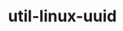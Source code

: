 ---
title: "util-linux-uuid"
layout: cache
categories: [package, v0.18.1]
meta: {"versions": ["2.37.4"], "compilers": ["gcc@=7.3.1", "gcc@=7.5.0", "gcc@=8.4.0"], "oss": ["amzn2", "ubuntu18.04"], "platforms": ["linux"], "targets": ["aarch64", "graviton2", "x86_64", "x86_64_v3", "x86_64_v4"], "stacks": ["aws-ahug", "aws-ahug-aarch64", "aws-isc", "aws-isc-aarch64", "build_systems", "data-vis-sdk", "e4s", "radiuss", "root", "tutorial"], "num_specs": 6, "num_specs_by_stack": {"build_systems": 1, "data-vis-sdk": 1, "e4s": 1, "radiuss": 1, "root": 6, "tutorial": 2, "aws-ahug": 2, "aws-isc": 2, "aws-isc-aarch64": 2, "aws-ahug-aarch64": 2}}
spec_details: [{"hash": "7fulw7ltpkq3t6edfpx3yhqsikyuevi6", "compiler": "gcc@=7.5.0", "versions": ["2.37.4"], "os": "ubuntu18.04", "platform": "linux", "target": "x86_64", "variants": [], "stacks": ["build_systems", "data-vis-sdk", "e4s", "radiuss", "root", "tutorial"], "size": "-", "tarball": "https://binaries.spack.io/v0.18.1/build_cache/linux-ubuntu18.04-x86_64/gcc-7.5.0/util-linux-uuid-2.37.4/linux-ubuntu18.04-x86_64-gcc-7.5.0-util-linux-uuid-2.37.4-7fulw7ltpkq3t6edfpx3yhqsikyuevi6.spack"}, {"hash": "hw4gvnmqzw2irjuq4eqqxrxvrmfacemy", "compiler": "gcc@=7.3.1", "versions": ["2.37.4"], "os": "amzn2", "platform": "linux", "target": "x86_64_v4", "variants": [], "stacks": ["root", "aws-ahug", "aws-isc"], "size": "-", "tarball": "https://binaries.spack.io/v0.18.1/build_cache/linux-amzn2-x86_64_v4/gcc-7.3.1/util-linux-uuid-2.37.4/linux-amzn2-x86_64_v4-gcc-7.3.1-util-linux-uuid-2.37.4-hw4gvnmqzw2irjuq4eqqxrxvrmfacemy.spack"}, {"hash": "xpgdn6fhzrvk2lr7u7fbksdrumi2x2dy", "compiler": "gcc@=7.3.1", "versions": ["2.37.4"], "os": "amzn2", "platform": "linux", "target": "graviton2", "variants": [], "stacks": ["aws-isc-aarch64", "aws-ahug-aarch64", "root"], "size": "-", "tarball": "https://binaries.spack.io/v0.18.1/build_cache/linux-amzn2-graviton2/gcc-7.3.1/util-linux-uuid-2.37.4/linux-amzn2-graviton2-gcc-7.3.1-util-linux-uuid-2.37.4-xpgdn6fhzrvk2lr7u7fbksdrumi2x2dy.spack"}, {"hash": "yegat4ab6246iohprvcor2g2ulj2a7iv", "compiler": "gcc@=7.3.1", "versions": ["2.37.4"], "os": "amzn2", "platform": "linux", "target": "aarch64", "variants": [], "stacks": ["aws-isc-aarch64", "aws-ahug-aarch64", "root"], "size": "-", "tarball": "https://binaries.spack.io/v0.18.1/build_cache/linux-amzn2-aarch64/gcc-7.3.1/util-linux-uuid-2.37.4/linux-amzn2-aarch64-gcc-7.3.1-util-linux-uuid-2.37.4-yegat4ab6246iohprvcor2g2ulj2a7iv.spack"}, {"hash": "knxtcuys76buohwj2s3nkiucpu3gubjx", "compiler": "gcc@=7.3.1", "versions": ["2.37.4"], "os": "amzn2", "platform": "linux", "target": "x86_64_v3", "variants": [], "stacks": ["root", "aws-ahug", "aws-isc"], "size": "-", "tarball": "https://binaries.spack.io/v0.18.1/build_cache/linux-amzn2-x86_64_v3/gcc-7.3.1/util-linux-uuid-2.37.4/linux-amzn2-x86_64_v3-gcc-7.3.1-util-linux-uuid-2.37.4-knxtcuys76buohwj2s3nkiucpu3gubjx.spack"}, {"hash": "sgf54vjdhmsoykj5bw5afj2a6qekzdts", "compiler": "gcc@=8.4.0", "versions": ["2.37.4"], "os": "ubuntu18.04", "platform": "linux", "target": "x86_64", "variants": [], "stacks": ["tutorial", "root"], "size": "-", "tarball": "https://binaries.spack.io/v0.18.1/build_cache/linux-ubuntu18.04-x86_64/gcc-8.4.0/util-linux-uuid-2.37.4/linux-ubuntu18.04-x86_64-gcc-8.4.0-util-linux-uuid-2.37.4-sgf54vjdhmsoykj5bw5afj2a6qekzdts.spack"}]
---